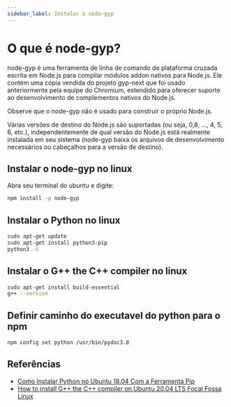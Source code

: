 ```yaml
---
sidebar_label: Instalar o node-gyp
---
```


# O que é node-gyp?

node-gyp é uma ferramenta de linha de comando de plataforma cruzada escrita em Node.js para compilar módulos addon nativos para Node.js. Ele contém uma cópia vendida do projeto gyp-next que foi usado anteriormente pela equipe do Chromium, estendido para oferecer suporte ao desenvolvimento de complementos nativos do Node.js.

Observe que o node-gyp não é usado para construir o próprio Node.js.

Várias versões de destino do Node.js são suportadas (ou seja, 0,8, ..., 4, 5, 6, etc.), independentemente de qual versão do Node.js está realmente instalada em seu sistema (node-gyp baixa os arquivos de desenvolvimento necessários ou cabeçalhos para a versão de destino).

## Instalar o node-gyp no linux

Abra seu terminal do ubuntu e digite:

```bash title="Terminal de Comando"
npm install -g node-gyp
```

## Instalar o Python no linux

```bash title="Terminal de Comando"
sudo apt-get update
sudo apt-get install python3-pip
python3 -V
```

## Instalar o G++ the C++ compiler no linux

```bash title="Terminal de Comando"
sudo apt-get install build-essential
g++ --version
```

## Definir caminho do executavel do python para o npm

```bash title="Terminal de Comando"
npm config set python /usr/bin/pydoc3.8
```

## Referências

- [Como Instalar Python no Ubuntu 18.04 Com a Ferramenta Pip](https://www.hostinger.com.br/tutoriais/como-instalar-python-ubuntu?ppc_campaign=google_performance_max&gclid=Cj0KCQjw_fiLBhDOARIsAF4khR11KPDn3hrxeucNHPhWAhuqfSyJIsJEnTGaJ1Zw809dNxyRZfRhkqAaAj3WEALw_wcB)
- [How to install G++ the C++ compiler on Ubuntu 20.04 LTS Focal Fossa Linux](https://linuxconfig.org/how-to-install-g-the-c-compiler-on-ubuntu-20-04-lts-focal-fossa-linux)